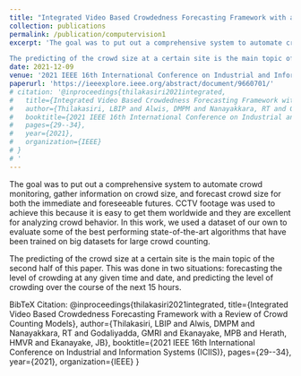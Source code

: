 ```yaml
---
title: "Integrated Video Based Crowdedness Forecasting Framework with a Review of Crowd Counting Models"
collection: publications
permalink: /publication/computervision1
excerpt: 'The goal was to put out a comprehensive system to automate crowd monitoring, gather information on crowd size, and forecast crowd size for both the immediate and foreseeable futures. CCTV footage was used to achieve this because it is easy to get them worldwide and they are excellent for analyzing crowd behavior. In this work, we used a dataset of our own to evaluate some of the best performing state-of-the-art algorithms that have been trained on big datasets for large crowd counting.

The predicting of the crowd size at a certain site is the main topic of the second half of this paper. This was done in two situations: forecasting the level of crowding at any given time and date, and predicting the level of crowding over the course of the next 15 hours.'
date: 2021-12-09
venue: '2021 IEEE 16th International Conference on Industrial and Information Systems (ICIIS)'
paperurl: 'https://ieeexplore.ieee.org/abstract/document/9660701/'
# citation: '@inproceedings{thilakasiri2021integrated,
#   title={Integrated Video Based Crowdedness Forecasting Framework with a Review of Crowd Counting Models},
#   author={Thilakasiri, LBIP and Alwis, DMPM and Nanayakkara, RT and Godaliyadda, GMRI and Ekanayake, MPB and Herath, HMVR and Ekanayake, JB},
#   booktitle={2021 IEEE 16th International Conference on Industrial and Information Systems (ICIIS)},
#   pages={29--34},
#   year={2021},
#   organization={IEEE}
# }
# '
---
```

The goal was to put out a comprehensive system to automate crowd monitoring, gather information on crowd size, and forecast crowd size for both the immediate and foreseeable futures. CCTV footage was used to achieve this because it is easy to get them worldwide and they are excellent for analyzing crowd behavior. In this work, we used a dataset of our own to evaluate some of the best performing state-of-the-art algorithms that have been trained on big datasets for large crowd counting.

The predicting of the crowd size at a certain site is the main topic of the second half of this paper. This was done in two situations: forecasting the level of crowding at any given time and date, and predicting the level of crowding over the course of the next 15 hours.
<!-- [Download paper here](http://academicpages.github.io/files/paper1.pdf) -->

BibTeX Citation: @inproceedings{thilakasiri2021integrated,
  title={Integrated Video Based Crowdedness Forecasting Framework with a Review of Crowd Counting Models},
  author={Thilakasiri, LBIP and Alwis, DMPM and Nanayakkara, RT and Godaliyadda, GMRI and Ekanayake, MPB and Herath, HMVR and Ekanayake, JB},
  booktitle={2021 IEEE 16th International Conference on Industrial and Information Systems (ICIIS)},
  pages={29--34},
  year={2021},
  organization={IEEE}
}